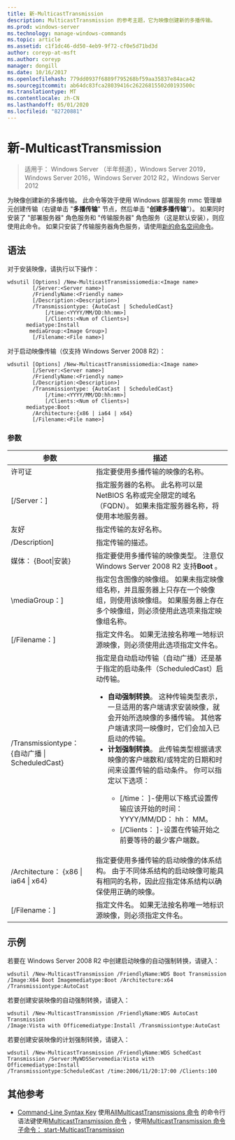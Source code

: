 ```yaml
---
title: 新-MulticastTransmission
description: MulticastTransmission 的参考主题，它为映像创建新的多播传输。
ms.prod: windows-server
ms.technology: manage-windows-commands
ms.topic: article
ms.assetid: c1f1dc46-dd50-4eb9-9f72-cf0e5d71bd3d
author: coreyp-at-msft
ms.author: coreyp
manager: dongill
ms.date: 10/16/2017
ms.openlocfilehash: 779dd0937f6889f795268bf59aa35837e84aca42
ms.sourcegitcommit: ab64dc83fca28039416c26226815502d0193500c
ms.translationtype: MT
ms.contentlocale: zh-CN
ms.lasthandoff: 05/01/2020
ms.locfileid: "82720881"
---
```

# <a name="new-multicasttransmission"></a>新-MulticastTransmission

> 适用于： Windows Server （半年频道），Windows Server 2019，Windows Server 2016，Windows Server 2012 R2，Windows Server 2012

为映像创建新的多播传输。 此命令等效于使用 Windows 部署服务 mmc 管理单元创建传输（右键单击 "**多播传输**" 节点，然后单击 "**创建多播传输**"）。 如果同时安装了 "部署服务器" 角色服务和 "传输服务器" 角色服务（这是默认安装），则应使用此命令。 如果只安装了传输服务器角色服务，请使用[新的命名空间命令](using-the-new-namespace-command.md)。
## <a name="syntax"></a>语法
对于安装映像，请执行以下操作：
```
wdsutil [Options] /New-MulticastTransmissiomedia:<Image name>
        [/Server:<Server name>]
        /FriendlyName:<Friendly name>
        [/Description:<Description>]
        /Transmissiontype: {AutoCast | ScheduledCast}
            [/time:<YYYY/MM/DD:hh:mm>]
            [/Clients:<Num of Clients>]
      mediatype:Install
       mediaGroup:<Image Group>]
        [/Filename:<File name>]
```
对于启动映像传输（仅支持 Windows Server 2008 R2）：
```
wdsutil [Options] /New-MulticastTransmissiomedia:<Image name>
        [/Server:<Server name>]
        /FriendlyName:<Friendly name>
        [/Description:<Description>]
        /Transmissiontype: {AutoCast | ScheduledCast}
            [/time:<YYYY/MM/DD:hh:mm>]
            [/Clients:<Num of Clients>]
      mediatype:Boot
        /Architecture:{x86 | ia64 | x64}
        [/Filename:<File name>]
```
### <a name="parameters"></a>参数
|参数|描述|
|-------|--------|
许可证<Image name>|指定要使用多播传输的映像的名称。|
|[/Server：<Server name>]|指定服务器的名称。 此名称可以是 NetBIOS 名称或完全限定的域名（FQDN）。 如果未指定服务器名称，将使用本地服务器。|
|友好<Friendly name>|指定传输的友好名称。|
|/Description<Description>]|指定传输的描述。|
媒体： {Boot&#124;安装}|指定要使用多播传输的映像类型。 注意仅 Windows Server 2008 R2 支持**Boot** 。|
|\mediaGroup：<Image group name>]|指定包含图像的映像组。 如果未指定映像组名称，并且服务器上只存在一个映像组，则使用该映像组。 如果服务器上存在多个映像组，则必须使用此选项来指定映像组名称。|
|[/Filename：<File name>]|指定文件名。 如果无法按名称唯一地标识源映像，则必须使用此选项指定文件名。|
|/Transmissiontype： {自动广播 &#124; ScheduledCast}|指定是自动启动传输（自动广播）还是基于指定的启动条件（ScheduledCast）启动传输。<p><ul><li>**自动强制转换**。 这种传输类型表示，一旦适用的客户端请求安装映像，就会开始所选映像的多播传输。 其他客户端请求同一映像时，它们会加入已启动的传输。</li><li>**计划强制转换**。 此传输类型根据请求映像的客户端数和/或特定的日期和时间来设置传输的启动条件。 你可以指定以下选项：<p><ul><li>[/time： <time>]-使用以下格式设置传输应该开始的时间： YYYY/MM/DD： hh： MM。</li><li>[/Clients： <Number of clients>]-设置在传输开始之前要等待的最少客户端数。</li></ul></li></ul>|
|/Architecture： {x86 &#124; ia64 &#124; x64}|指定要使用多播传输的启动映像的体系结构。 由于不同体系结构的启动映像可能具有相同的名称，因此应指定体系结构以确保使用正确的映像。|
|[/Filename：<File name>]|指定文件名。 如果无法按名称唯一地标识源映像，则必须指定文件名。|
## <a name="examples"></a>示例
若要在 Windows Server 2008 R2 中创建启动映像的自动强制转换，请键入：
```
wdsutil /New-MulticastTransmission /FriendlyName:WDS Boot Transmission
/Image:X64 Boot Imagemediatype:Boot /Architecture:x64 /Transmissiontype:AutoCast
```
若要创建安装映像的自动强制转换，请键入：
```
wdsutil /New-MulticastTransmission /FriendlyName:WDS AutoCast Transmission
/Image:Vista with Officemediatype:Install /Transmissiontype:AutoCast
```
若要创建安装映像的计划强制转换，请键入：
```
wdsutil /New-MulticastTransmission /FriendlyName:WDS SchedCast Transmission /Server:MyWDSServemedia:Vista with Officemediatype:Install 
/Transmissiontype:ScheduledCast /time:2006/11/20:17:00 /Clients:100
```
## <a name="additional-references"></a>其他参考
- [Command-Line Syntax Key](command-line-syntax-key.md)
使用[AllMulticastTransmissions 命令](using-the-get-allmulticasttransmissions-command.md)
的命令行语法键使用[MulticastTransmission 命令](using-the-get-multicasttransmission-command.md)
，使用[MulticastTransmission 命令](using-the-remove-multicasttransmission-command.md)
[子命令： start-MulticastTransmission](subcommand-start-multicasttransmission.md)
